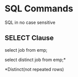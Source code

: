 # SQL Commands
SQL in no case sensitive

## SELECT Clause
select job from emp;

select distinct job from emp;*

*Distinct(not repeated rows)

